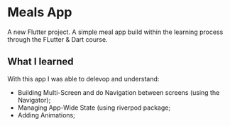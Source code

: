 # Meals App

A new Flutter project.
A simple meal app build within the learning process through the FLutter & Dart course.


## What I learned

With this app I was able to delevop and understand:

- Building Multi-Screen and do Navigation between screens (using the Navigator);
- Managing App-Wide State (using riverpod package;
- Adding Animations;

